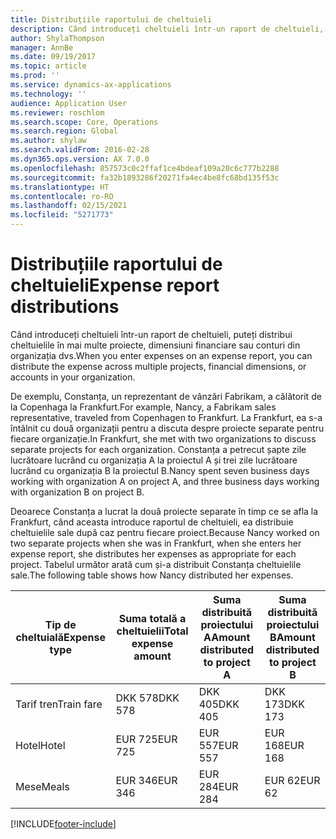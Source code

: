 ```yaml
---
title: Distribuțiile raportului de cheltuieli
description: Când introduceți cheltuieli într-un raport de cheltuieli, puteți distribui cheltuielile în mai multe proiecte, persoane juridice sau conturi din organizația dvs.
author: ShylaThompson
manager: AnnBe
ms.date: 09/19/2017
ms.topic: article
ms.prod: ''
ms.service: dynamics-ax-applications
ms.technology: ''
audience: Application User
ms.reviewer: roschlom
ms.search.scope: Core, Operations
ms.search.region: Global
ms.author: shylaw
ms.search.validFrom: 2016-02-28
ms.dyn365.ops.version: AX 7.0.0
ms.openlocfilehash: 857573c0c2ffaf1ce4bdeaf109a20c6c777b2288
ms.sourcegitcommit: fa32b1893286f20271fa4ec4be8fc68bd135f53c
ms.translationtype: HT
ms.contentlocale: ro-RO
ms.lasthandoff: 02/15/2021
ms.locfileid: "5271773"
---
```

# <a name="expense-report-distributions"></a><span data-ttu-id="84d4f-103">Distribuțiile raportului de cheltuieli</span><span class="sxs-lookup"><span data-stu-id="84d4f-103">Expense report distributions</span></span>

<span data-ttu-id="84d4f-104">Când introduceți cheltuieli într-un raport de cheltuieli, puteți distribui cheltuielile în mai multe proiecte, dimensiuni financiare sau conturi din organizația dvs.</span><span class="sxs-lookup"><span data-stu-id="84d4f-104">When you enter expenses on an expense report, you can distribute the expense across multiple projects, financial dimensions, or accounts in your organization.</span></span>

<span data-ttu-id="84d4f-105">De exemplu, Constanța, un reprezentant de vânzări Fabrikam, a călătorit de la Copenhaga la Frankfurt.</span><span class="sxs-lookup"><span data-stu-id="84d4f-105">For example, Nancy, a Fabrikam sales representative, traveled from Copenhagen to Frankfurt.</span></span> <span data-ttu-id="84d4f-106">La Frankfurt, ea s-a întâlnit cu două organizații pentru a discuta despre proiecte separate pentru fiecare organizație.</span><span class="sxs-lookup"><span data-stu-id="84d4f-106">In Frankfurt, she met with two organizations to discuss separate projects for each organization.</span></span> <span data-ttu-id="84d4f-107">Constanța a petrecut șapte zile lucrătoare lucrând cu organizația A la proiectul A și trei zile lucrătoare lucrând cu organizația B la proiectul B.</span><span class="sxs-lookup"><span data-stu-id="84d4f-107">Nancy spent seven business days working with organization A on project A, and three business days working with organization B on project B.</span></span>

<span data-ttu-id="84d4f-108">Deoarece Constanța a lucrat la două proiecte separate în timp ce se afla la Frankfurt, când aceasta introduce raportul de cheltuieli, ea distribuie cheltuielile sale după caz pentru fiecare proiect.</span><span class="sxs-lookup"><span data-stu-id="84d4f-108">Because Nancy worked on two separate projects when she was in Frankfurt, when she enters her expense report, she distributes her expenses as appropriate for each project.</span></span> <span data-ttu-id="84d4f-109">Tabelul următor arată cum și-a distribuit Constanța cheltuielile sale.</span><span class="sxs-lookup"><span data-stu-id="84d4f-109">The following table shows how Nancy distributed her expenses.</span></span>


| <span data-ttu-id="84d4f-110">Tip de cheltuială</span><span class="sxs-lookup"><span data-stu-id="84d4f-110">Expense type</span></span> | <span data-ttu-id="84d4f-111">Suma totală a cheltuielii</span><span class="sxs-lookup"><span data-stu-id="84d4f-111">Total expense amount</span></span>|<span data-ttu-id="84d4f-112">Suma distribuită proiectului A</span><span class="sxs-lookup"><span data-stu-id="84d4f-112">Amount distributed to project A</span></span>| <span data-ttu-id="84d4f-113">Suma distribuită proiectului B</span><span class="sxs-lookup"><span data-stu-id="84d4f-113">Amount distributed to project B</span></span> |
|--------------|---------------------|-------------------------------|---------------------------------|
|<span data-ttu-id="84d4f-114">Tarif tren</span><span class="sxs-lookup"><span data-stu-id="84d4f-114">Train fare</span></span>   |<span data-ttu-id="84d4f-115">DKK 578</span><span class="sxs-lookup"><span data-stu-id="84d4f-115">DKK 578</span></span>              |<span data-ttu-id="84d4f-116">DKK 405</span><span class="sxs-lookup"><span data-stu-id="84d4f-116">DKK 405</span></span>                        |<span data-ttu-id="84d4f-117">DKK 173</span><span class="sxs-lookup"><span data-stu-id="84d4f-117">DKK 173</span></span>                          |
|<span data-ttu-id="84d4f-118">Hotel</span><span class="sxs-lookup"><span data-stu-id="84d4f-118">Hotel</span></span>         |<span data-ttu-id="84d4f-119">EUR 725</span><span class="sxs-lookup"><span data-stu-id="84d4f-119">EUR 725</span></span>              |<span data-ttu-id="84d4f-120">EUR 557</span><span class="sxs-lookup"><span data-stu-id="84d4f-120">EUR 557</span></span>                        |<span data-ttu-id="84d4f-121">EUR 168</span><span class="sxs-lookup"><span data-stu-id="84d4f-121">EUR 168</span></span>                          |
|<span data-ttu-id="84d4f-122">Mese</span><span class="sxs-lookup"><span data-stu-id="84d4f-122">Meals</span></span>         |<span data-ttu-id="84d4f-123">EUR 346</span><span class="sxs-lookup"><span data-stu-id="84d4f-123">EUR 346</span></span>              |<span data-ttu-id="84d4f-124">EUR 284</span><span class="sxs-lookup"><span data-stu-id="84d4f-124">EUR 284</span></span>                        |<span data-ttu-id="84d4f-125">EUR 62</span><span class="sxs-lookup"><span data-stu-id="84d4f-125">EUR 62</span></span>                           |



[!INCLUDE[footer-include](../includes/footer-banner.md)]